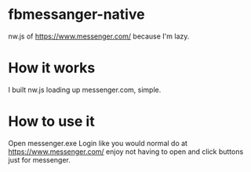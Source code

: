 # fbmessanger-native
nw.js of https://www.messenger.com/ because I'm lazy.

# How it works
I built nw.js loading up messenger.com, simple.

# How to use it
Open messenger.exe
Login like you would normal do at https://www.messenger.com/
enjoy not having to open and click buttons just for messenger.
